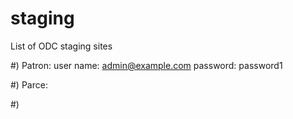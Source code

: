 staging
=======

List of ODC staging sites

#) Patron:
user name: admin@example.com
password: password1

#) Parce:

#) 
